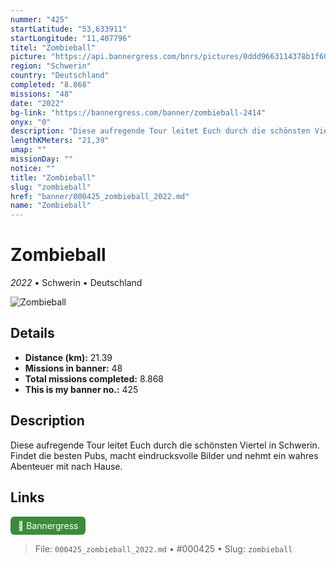 ```yaml
---
nummer: "425"
startLatitude: "53,633911"
startLongitude: "11,407796"
titel: "Zombieball"
picture: "https://api.bannergress.com/bnrs/pictures/0ddd9663114378b1f60604fe164d5a8c"
region: "Schwerin"
country: "Deutschland"
completed: "8.868"
missions: "48"
date: "2022"
bg-link: "https://bannergress.com/banner/zombieball-2414"
onyx: "0"
description: "Diese aufregende Tour leitet Euch durch die schönsten Viertel in Schwerin. Findet die besten Pubs, macht eindrucksvolle Bilder und nehmt ein wahres Abenteuer mit nach Hause."
lengthKMeters: "21,39"
umap: ""
missionDay: ""
notice: ""
title: "Zombieball"
slug: "zombieball"
href: "banner/000425_zombieball_2022.md"
name: "Zombieball"
---
```

# Zombieball

*2022* • Schwerin • Deutschland

![Zombieball](https://api.bannergress.com/bnrs/pictures/0ddd9663114378b1f60604fe164d5a8c)



## Details
- **Distance (km):** 21.39
- **Missions in banner:** 48
- **Total missions completed:** 8.868
- **This is my banner no.:** 425



## Description
Diese aufregende Tour leitet Euch durch die schönsten Viertel in Schwerin. Findet die besten Pubs, macht eindrucksvolle Bilder und nehmt ein wahres Abenteuer mit nach Hause.



## Links
<a href="https://bannergress.com/banner/zombieball-2414" target="_blank" style="display:inline-block;margin-right:8px;padding:6px 12px;background:#3c8b3c;color:#fff;text-decoration:none;border-radius:6px;">🔗 Bannergress</a>



> File: `000425_zombieball_2022.md` • #000425 • Slug: `zombieball`
